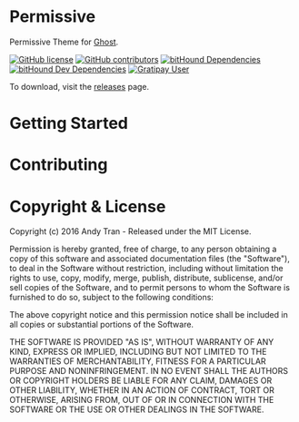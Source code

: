 # Permissive
Permissive Theme for [Ghost](https://github.com/tryghost/ghost/).

[![GitHub license](https://img.shields.io/badge/license-MIT-blue.svg)](https://raw.githubusercontent.com/andyhqtran/permissive/master/LICENSE)
[![GitHub contributors](https://img.shields.io/github/contributors/andyhqtran/Permissive.svg)](https://github.com/andyhqtran/Permissive/graphs/contributors)
[![bitHound Dependencies](https://www.bithound.io/github/andyhqtran/Permissive/badges/dependencies.svg)](https://www.bithound.io/github/andyhqtran/Permissive/master/dependencies/npm)
[![bitHound Dev Dependencies](https://www.bithound.io/github/andyhqtran/Permissive/badges/devDependencies.svg)](https://www.bithound.io/github/andyhqtran/Permissive/master/dependencies/npm)
[![Gratipay User](https://img.shields.io/gratipay/user/andyhqtran.svg)](https://gratipay.com/~andyhqtran/)

To download, visit the [releases](https://github.com/andyhqtran/Permissive/releases) page.

# Getting Started

# Contributing

# Copyright & License
Copyright (c) 2016 Andy Tran - Released under the MIT License.

Permission is hereby granted, free of charge, to any person obtaining a copy
of this software and associated documentation files (the "Software"), to deal
in the Software without restriction, including without limitation the rights
to use, copy, modify, merge, publish, distribute, sublicense, and/or sell
copies of the Software, and to permit persons to whom the Software is
furnished to do so, subject to the following conditions:

The above copyright notice and this permission notice shall be included in all
copies or substantial portions of the Software.

THE SOFTWARE IS PROVIDED "AS IS", WITHOUT WARRANTY OF ANY KIND, EXPRESS OR
IMPLIED, INCLUDING BUT NOT LIMITED TO THE WARRANTIES OF MERCHANTABILITY,
FITNESS FOR A PARTICULAR PURPOSE AND NONINFRINGEMENT. IN NO EVENT SHALL THE
AUTHORS OR COPYRIGHT HOLDERS BE LIABLE FOR ANY CLAIM, DAMAGES OR OTHER
LIABILITY, WHETHER IN AN ACTION OF CONTRACT, TORT OR OTHERWISE, ARISING FROM,
OUT OF OR IN CONNECTION WITH THE SOFTWARE OR THE USE OR OTHER DEALINGS IN THE
SOFTWARE.
